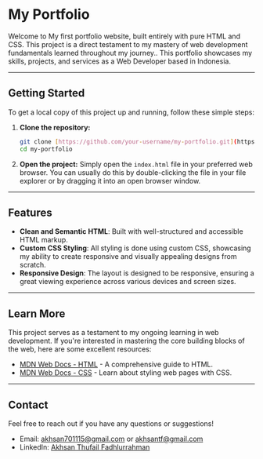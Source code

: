 # My Portfolio

Welcome to My first portfolio website, built entirely with pure HTML and CSS. This project is a direct testament to my mastery of web development fundamentals learned throughout my journey.. This portfolio showcases my skills, projects, and services as a Web Developer based in Indonesia.

---

## Getting Started

To get a local copy of this project up and running, follow these simple steps:

1.  **Clone the repository:**

    ```bash
    git clone [https://github.com/your-username/my-portfolio.git](https://github.com/your-username/my-portfolio.git)
    cd my-portfolio
    ```

2.  **Open the project:**
    Simply open the `index.html` file in your preferred web browser. You can usually do this by double-clicking the file in your file explorer or by dragging it into an open browser window.

---

## Features

- **Clean and Semantic HTML**: Built with well-structured and accessible HTML markup.
- **Custom CSS Styling**: All styling is done using custom CSS, showcasing my ability to create responsive and visually appealing designs from scratch.
- **Responsive Design**: The layout is designed to be responsive, ensuring a great viewing experience across various devices and screen sizes.

---

## Learn More

This project serves as a testament to my ongoing learning in web development. If you're interested in mastering the core building blocks of the web, here are some excellent resources:

- [MDN Web Docs - HTML](https://developer.mozilla.org/en-US/docs/Web/HTML) - A comprehensive guide to HTML.
- [MDN Web Docs - CSS](https://developer.mozilla.org/en-US/docs/Web/CSS) - Learn about styling web pages with CSS.

---

## Contact

Feel free to reach out if you have any questions or suggestions!

- Email: akhsan701115@gmail.com or akhsantf@gmail.com
- LinkedIn: [Akhsan Thufail Fadhlurrahman](https://www.linkedin.com/in/akhsantf/)
